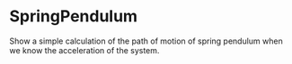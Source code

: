 # SpringPendulum
Show a simple calculation of the path of motion of spring pendulum when we know the acceleration of the system.
